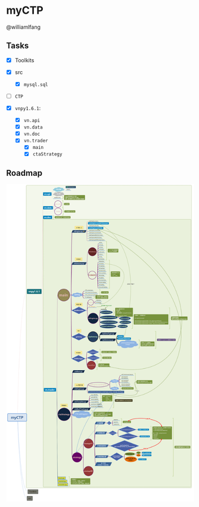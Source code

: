 # myCTP

@williamlfang

## Tasks

- [X] Toolkits

- [X] src
    - [X] `mysql.sql`

- [ ] `CTP`

- [X] `vnpy1.6.1`:
    - [X] `vn.api`
    - [X] `vn.data`
    - [X] `vn.doc`
    - [X] `vn.trader`
        - [X] `main`
        - [X] `ctaStrategy`

## Roadmap

![myCTP](/myCTP.png)

